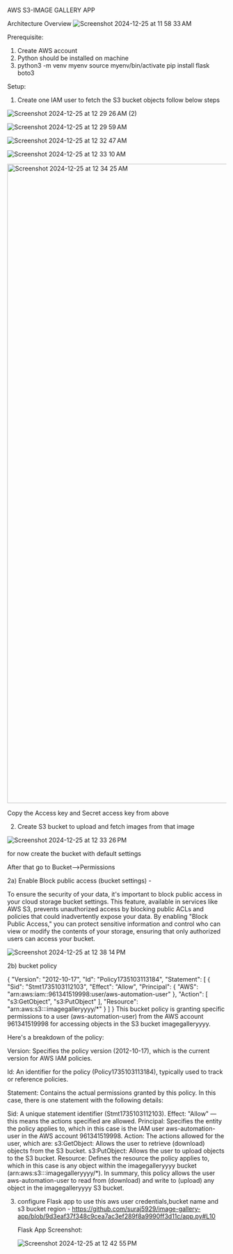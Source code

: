 
AWS S3-IMAGE GALLERY APP 





Architecture Overview
![Screenshot 2024-12-25 at 11 58 33 AM](https://github.com/user-attachments/assets/399a78c4-498d-4138-8d6e-9b501f63d42e)

Prerequisite:
  1. Create AWS account
  2. Python should be installed on machine
  3. python3 -m venv myenv 
     source myenv/bin/activate 
     pip install flask boto3

Setup:


1. Create one IAM user to fetch the S3 bucket objects follow below steps

![Screenshot 2024-12-25 at 12 29 26 AM (2)](https://github.com/user-attachments/assets/8b646177-fc5f-47bd-b1b3-065796619dc7)
   
![Screenshot 2024-12-25 at 12 29 59 AM](https://github.com/user-attachments/assets/341fcce6-d607-4608-81ad-bb3fd55eba2a)

![Screenshot 2024-12-25 at 12 32 47 AM](https://github.com/user-attachments/assets/2e56aaee-2766-4630-a9ac-98bc47631785)

![Screenshot 2024-12-25 at 12 33 10 AM](https://github.com/user-attachments/assets/3ca9b9d0-8af4-4669-b373-fac02059a4aa)



<img width="1465" alt="Screenshot 2024-12-25 at 12 34 25 AM" src="https://github.com/user-attachments/assets/30d9c0c1-197a-4ecc-b654-8819720def14" />

Copy the Access key and Secret access key from above



2. Create S3 bucket to upload and fetch images from that image
   
![Screenshot 2024-12-25 at 12 33 26 PM](https://github.com/user-attachments/assets/ff60239d-fb94-457e-ae85-a0a99b83df11)

for now create the bucket with default settings

After that go to Bucket-->Permissions

2a) Enable Block public access (bucket settings) -

To ensure the security of your data, it's important to block public access in your cloud storage bucket settings. This feature, available in services like AWS S3, prevents unauthorized access by blocking public ACLs and policies that could inadvertently expose your data. By enabling "Block Public Access," you can protect sensitive information and control who can view or modify the contents of your storage, ensuring that only authorized users can access your bucket.

![Screenshot 2024-12-25 at 12 38 14 PM](https://github.com/user-attachments/assets/697a9814-b857-46e8-b9f2-f37d4e29b774)

2b) bucket policy

{
    "Version": "2012-10-17",
    "Id": "Policy1735103113184",
    "Statement": [
        {
            "Sid": "Stmt1735103112103",
            "Effect": "Allow",
            "Principal": {
                "AWS": "arn:aws:iam::961341519998:user/aws-automation-user"
            },
            "Action": [
                "s3:GetObject",
                "s3:PutObject"
            ],
            "Resource": "arn:aws:s3:::imagegalleryyyy/*"
        }
    ]
}
This bucket policy is granting specific permissions to a user (aws-automation-user) from the AWS account 961341519998 for accessing objects in the S3 bucket imagegalleryyyy.

Here's a breakdown of the policy:

Version: Specifies the policy version (2012-10-17), which is the current version for AWS IAM policies.

Id: An identifier for the policy (Policy1735103113184), typically used to track or reference policies.

Statement: Contains the actual permissions granted by this policy. In this case, there is one statement with the following details:

Sid: A unique statement identifier (Stmt1735103112103).
Effect: "Allow" — this means the actions specified are allowed.
Principal: Specifies the entity the policy applies to, which in this case is the IAM user aws-automation-user in the AWS account 961341519998.
Action: The actions allowed for the user, which are:
s3:GetObject: Allows the user to retrieve (download) objects from the S3 bucket.
s3:PutObject: Allows the user to upload objects to the S3 bucket.
Resource: Defines the resource the policy applies to, which in this case is any object within the imagegalleryyyy bucket (arn:aws:s3:::imagegalleryyyy/*).
In summary, this policy allows the user aws-automation-user to read from (download) and write to (upload) any object in the imagegalleryyyy S3 bucket.




3) configure Flask app to use this aws user credentials,bucket name and s3 bucket region - https://github.com/suraj5929/image-gallery-app/blob/9d3eaf37f348c9cea7ac3ef289f8a9990ff3d11c/app.py#L10

    Flask App Screenshot:

   
   ![Screenshot 2024-12-25 at 12 42 55 PM](https://github.com/user-attachments/assets/a862729b-031a-4167-86e1-19eadffae167)
